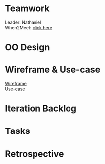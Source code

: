 # Teamwork
Leader: Nathaniel  
When2Meet: [click here](https://www.when2meet.com/?11139749-jH8B8)
# OO Design

# Wireframe & Use-case
[Wireframe](./iteration1_wireframe.png)  
[Use-case](./iteration1_usecase.md)
# Iteration Backlog

# Tasks

# Retrospective
